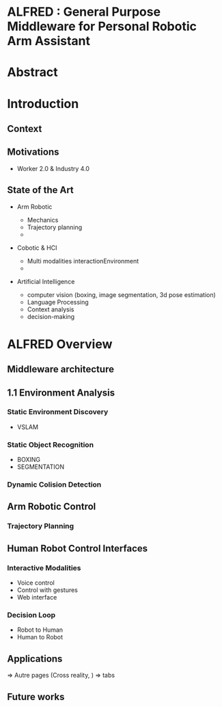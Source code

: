 # ALFRED : General Purpose Middleware for Personal Robotic Arm Assistant

# Abstract

# Introduction

## Context

## Motivations
* Worker 2.0 & Industry 4.0

## State of the Art
* Arm Robotic
  * Mechanics
  * Trajectory planning
  *

* Cobotic & HCI
  * Multi modalities interactionEnvironment
  *

* Artificial Intelligence
  * computer vision (boxing, image segmentation, 3d pose estimation)
  * Language Processing
  * Context analysis
  * decision-making

# ALFRED Overview

## Middleware architecture


## 1.1 Environment Analysis
### Static Environment Discovery
* VSLAM

### Static Object Recognition
* BOXING
* SEGMENTATION

### Dynamic Colision Detection


## Arm Robotic Control
### Trajectory Planning


## Human Robot Control Interfaces
### Interactive Modalities
- Voice control
- Control with gestures
- Web interface

### Decision Loop
- Robot to Human
- Human to Robot

## Applications
=> Autre pages (Cross reality, ) => tabs

## Future works
